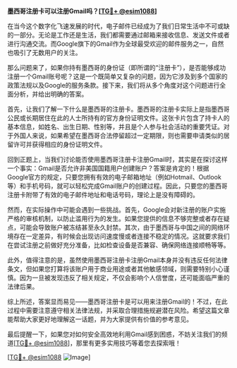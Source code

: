 **墨西哥注册卡可以注册Gmail吗？[[TG💪+ @esim1088](https://t.me/s/esim1088)]**

在当今这个数字化飞速发展的时代，电子邮件已经成为了我们日常生活中不可或缺的一部分。无论是工作还是生活，我们都需要通过邮箱来接收信息、发送文件或者进行沟通交流。而Google旗下的Gmail作为全球最受欢迎的邮件服务之一，自然也吸引了无数用户的关注。

那么问题来了，如果你持有墨西哥的身份证（即所谓的“注册卡”），是否能够成功注册一个Gmail账号呢？这是一个既简单又复杂的问题，因为它涉及到多个国家的政策法规以及Google的服务条款。接下来，我们将从多个角度对这个问题进行全面分析，并给出明确的答案。

首先，让我们了解一下什么是墨西哥的注册卡。墨西哥的注册卡实际上是指墨西哥公民或长期居住在此的人士所持有的官方身份证明文件。这张卡片包含了持卡人的基本信息，如姓名、出生日期、性别等，并且是个人参与社会活动的重要凭证。对于外国人来说，如果希望在墨西哥合法停留超过一定期限，则也需要申请类似的居留许可并获得相应的身份证明文件。

回到正题上，当我们讨论能否使用墨西哥注册卡注册Gmail时，其实是在探讨这样一个事实：Gmail是否允许非美国国籍用户创建账户？答案是肯定的！根据Google官方的规定，只要您拥有有效的电子邮箱地址（例如Hotmail、Outlook等）和手机号码，就可以轻松完成Gmail账户的创建过程。因此，只要您的墨西哥注册卡附带了有效的电子邮件地址和电话号码，理论上是没有障碍的。

然而，在实际操作中可能会遇到一些挑战。首先，Google会对新注册的账户实施严格的审核机制，以防止滥用行为的发生。如果您提供的信息不够完整或者存在疑点，可能会导致账户被冻结甚至永久封禁。其次，由于墨西哥与中国之间的网络环境存在一定差异，有时候会出现访问速度慢或者连接不稳定的情况。这就要求我们在尝试注册之前做好充分准备，比如检查设备是否兼容、确保网络连接顺畅等等。

此外，值得注意的是，虽然使用墨西哥注册卡注册Gmail本身并没有违反任何法律条文，但如果您打算将该账户用于商业用途或者其他敏感领域，则需要特别小心谨慎。因为一旦被发现违反了相关规定，不仅会影响个人信誉度，还可能面临严重的法律后果。

综上所述，答案显而易见——墨西哥注册卡是可以用来注册Gmail的！不过，在此过程中需要注意遵守相关法律法规，并采取合理措施规避潜在风险。希望这篇文章能帮助大家更好地理解这一话题，并为大家提供有价值的参考意见。

最后提醒一下，如果您对如何安全高效地利用Gmail感到困惑，不妨关注我们的频道[[TG💪+ @esim1088](https://t.me/s/esim1088)]，那里有更多实用技巧等着您去探索哦！

[[TG💪+ @esim1088](https://t.me/s/esim1088) ![Image](https://i.postimg.cc/4NQfJmqS/Snipaste-2025-05-13-00-14-12.png)]